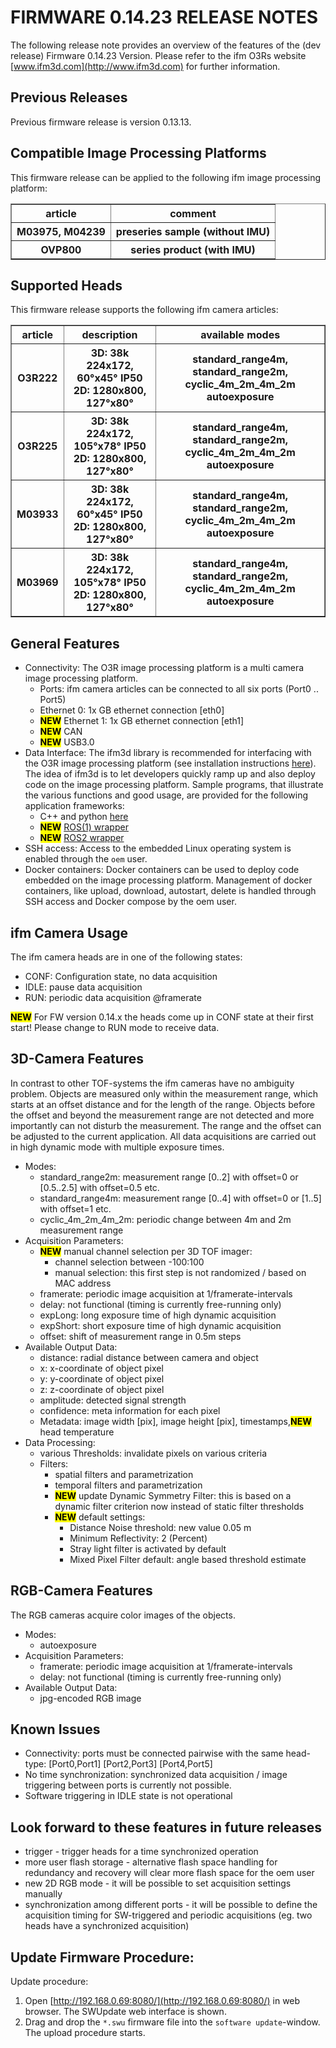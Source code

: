 # FIRMWARE 0.14.23 RELEASE NOTES 
The following release note provides an overview of the features of the (dev release) Firmware 0.14.23 Version.
Please refer to the ifm O3Rs website [www.ifm3d.com](http://www.ifm3d.com) for further information.


## Previous Releases
Previous firmware release is version 0.13.13.


## Compatible Image Processing Platforms
This firmware release can be applied to the following ifm image processing platform:
<table border="1px solid black">
  <tr>
    <th>article</th>
    <th>comment</th>

  </tr>
  <tr>
    <th>M03975, M04239</th>
    <th>preseries sample (without IMU)</th>
  </tr>
  <tr>
    <th>OVP800</th>
    <th>series product (with IMU)</th>
  </tr>
</table>


## Supported Heads
This firmware release supports the following ifm camera articles:
<table border="1px solid black">
  <tr>
    <th>article</th>
    <th>description</th>
    <th>available modes</th>
  </tr>
    <tr>
    <th> O3R222 </th>
    <th> 3D: 38k 224x172, 60°x45° IP50 <br>  2D: 1280x800, 127°x80° </th>
    <th> standard_range4m, standard_range2m, cyclic_4m_2m_4m_2m <br> autoexposure </th>
  </tr>
    <tr>
    <th> O3R225 </th>
    <th> 3D: 38k 224x172, 105°x78° IP50 <br>  2D: 1280x800, 127°x80° </th>
    <th> standard_range4m, standard_range2m, cyclic_4m_2m_4m_2m <br> autoexposure </th>
  </tr>
  <tr>
    <th> M03933 </th>
    <th> 3D: 38k 224x172, 60°x45° IP50 <br>  2D: 1280x800, 127°x80° </th>
    <th> standard_range4m, standard_range2m, cyclic_4m_2m_4m_2m <br> autoexposure </th>
  </tr>
  <tr>
    <th> M03969 </th>
    <th> 3D: 38k 224x172, 105°x78° IP50 <br>  2D: 1280x800, 127°x80° </th>
    <th> standard_range4m, standard_range2m, cyclic_4m_2m_4m_2m <br> autoexposure </th>
  </tr>
</table>


## General Features
* Connectivity:
  The O3R image processing platform is a multi camera image processing platform.
  * Ports: ifm camera articles can be connected to all six ports (Port0 .. Port5)
  * Ethernet 0: 1x GB ethernet connection [eth0]
  * <mark>**NEW**</mark> Ethernet 1: 1x GB ethernet connection [eth1]
  * <mark>**NEW**</mark> CAN
  * <mark>**NEW**</mark> USB3.0
* Data Interface:
  The ifm3d library is recommended for interfacing with the O3R image processing platform (see installation instructions [here](https://ifm3d.com/sphinx-doc/build/html/ifm3d/doc/sphinx/content/installation_instructions/o3r_early_adopter_index.html)).
  The idea of ifm3d is to let developers quickly ramp up and also deploy code on the image processing platform.
  Sample programs, that illustrate the various functions and good usage, are provided for the following application frameworks:
	* C++ and python [here](https://ifm3d.com/sphinx-doc/build/html/ifm3d/doc/sphinx/content/examples/index.html)
	* <mark>**NEW**</mark> [ROS(1) wrapper](https://ifm3d.com/sphinx-doc/build/html/ROS/ifm3d-ros/README.html)
	* <mark>**NEW**</mark> [ROS2 wrapper](https://ifm3d.com/sphinx-doc/build/html/ROS/ifm3d-ros2/README.html)
* SSH access:
  Access to the embedded Linux operating system is enabled through the `oem` user.
* Docker containers:
  Docker containers can be used to deploy code embedded on the image processing platform.
  Management of docker containers, like upload, download, autostart, delete is handled through SSH access and Docker compose by the oem user.


## ifm Camera Usage
The ifm camera heads are in one of the following states:
* CONF: Configuration state, no data acquisition
* IDLE: pause data acquisition
* RUN:  periodic data acquisition @framerate

<mark>**NEW**</mark> For FW version 0.14.x the heads come up in CONF state at their first start! Please change to RUN mode to receive data.


## 3D-Camera Features

In contrast to other TOF-systems the ifm cameras have no ambiguity problem. Objects are measured only within the measurement range, which starts at an offset distance and for the length of the range. Objects before the offset and beyond the measurement range are not detected and more importantly can not disturb the measurement. The range and the offset can be adjusted to the current application.
All data acquisitions are carried out in high dynamic mode with multiple exposure times.
* Modes:
  * standard_range2m: measurement range [0..2] with offset=0 or [0.5..2.5] with offset=0.5 etc.
  * standard_range4m: measurement range [0..4] with offset=0 or [1..5] with offset=1 etc.
  * cyclic_4m_2m_4m_2m: periodic change between 4m and 2m measurement range
* Acquisition Parameters:
  * <mark>**NEW**</mark> manual channel selection per 3D TOF imager:
    + channel selection between -100:100
    + manual selection: this first step is not randomized / based on MAC address
  * framerate: periodic image acquisition at 1/framerate-intervals
  * delay: not functional (timing is currently free-running only)
  * expLong: long exposure time of high dynamic acquisition
  * expShort: short exposure time of high dynamic acquisition
  * offset: shift of measurement range in 0.5m steps
* Available Output Data:
  * distance: radial distance between camera and object
  * x: x-coordinate of object pixel
  * y: y-coordinate of object pixel
  * z: z-coordinate of object pixel
  * amplitude: detected signal strength
  * confidence: meta information for each pixel
  * Metadata: image width [pix], image height [pix], timestamps,<mark>**NEW**</mark>  head temperature
* Data Processing:
  * various Thresholds: invalidate pixels on various criteria
  * Filters:
    * spatial filters and parametrization
    * temporal filters and parametrization
    + <mark>**NEW**</mark> update Dynamic Symmetry Filter: this is based on a dynamic filter criterion now instead of static filter thresholds
    + <mark>**NEW**</mark> default settings:
        + Distance Noise threshold: new value 0.05 m
        + Minimum Reflectivity: 2 (Percent)
        + Stray light filter is activated by default
        + Mixed Pixel Filter default: angle based threshold estimate

## RGB-Camera Features
The RGB cameras acquire color images of the objects.
* Modes:
  * autoexposure
* Acquisition Parameters:
  * framerate: periodic image acquisition at 1/framerate-intervals
  * delay: not functional (timing is currently free-running only)
* Available Output Data:
	* jpg-encoded RGB image


## Known Issues
* Connectivity: ports must be connected pairwise with the same head-type: [Port0,Port1]   [Port2,Port3]   [Port4,Port5]
* No time synchronization: synchronized data acquisition / image triggering between ports is currently not possible.
* Software triggering in IDLE state is not operational


## Look forward to these features in future releases
* trigger - trigger heads for a time synchronized operation
* more user flash storage -  alternative flash space handling for redundancy and recovery will clear more flash space for the oem user
* new 2D RGB mode - it will be possible to set acquisition settings manually
* synchronization among different ports - it will be possible to define the acquisition timing for SW-triggered and periodic acquisitions (eg. two heads have a synchronized acquisition)

## Update Firmware Procedure:
Update procedure:
1. Open [http://192.168.0.69:8080/](http://192.168.0.69:8080/) in web browser. The SWUpdate web interface is shown.
2. Drag and drop the `*.swu` firmware file into the `software update`-window. The upload procedure starts.
